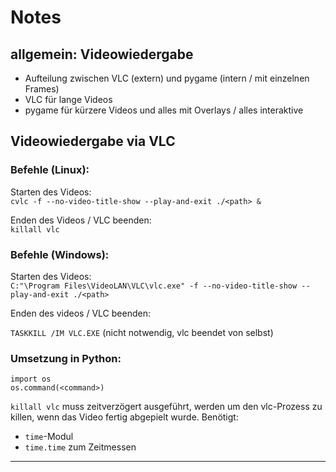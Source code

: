 # Notes

## allgemein: Videowiedergabe
- Aufteilung zwischen VLC (extern) und pygame (intern / mit einzelnen Frames)
- VLC für lange Videos
- pygame für kürzere Videos und alles mit Overlays / alles interaktive

## Videowiedergabe via VLC

### Befehle (Linux):

Starten des Videos:  
`cvlc -f --no-video-title-show --play-and-exit ./<path> &`

Enden des Videos / VLC beenden:  
`killall vlc`

### Befehle (Windows):

Starten des Videos:  
`C:"\Program Files\VideoLAN\VLC\vlc.exe" -f --no-video-title-show --play-and-exit ./<path>`

Enden des videos / VLC beenden:

`TASKKILL /IM VLC.EXE`  (nicht notwendig, vlc beendet von selbst)

### Umsetzung in Python:
`import os`  
`os.command(<command>)`  

`killall vlc` muss zeitverzögert ausgeführt, werden um den vlc-Prozess zu
killen, wenn das Video fertig abgepielt wurde.
Benötigt:  

- `time`-Modul
- `time.time` zum Zeitmessen

---

